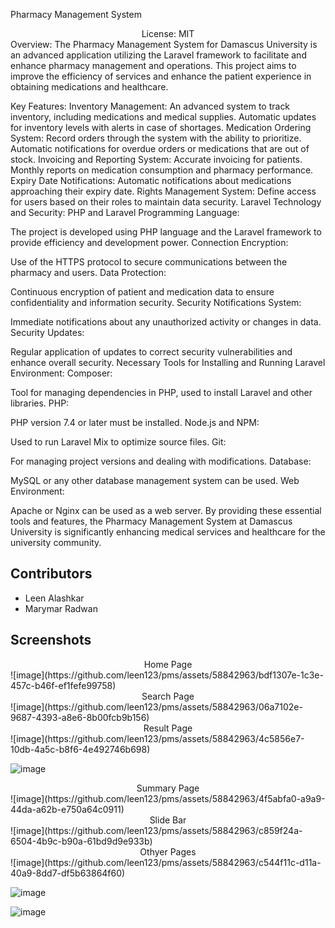Pharmacy Management System
<div align="center">
License: MIT

</div>
Overview:
The Pharmacy Management System for Damascus University is an advanced application utilizing the Laravel framework to facilitate and enhance pharmacy management and operations. This project aims to improve the efficiency of services and enhance the patient experience in obtaining medications and healthcare.

Key Features:
Inventory Management:
An advanced system to track inventory, including medications and medical supplies.
Automatic updates for inventory levels with alerts in case of shortages.
Medication Ordering System:
Record orders through the system with the ability to prioritize.
Automatic notifications for overdue orders or medications that are out of stock.
Invoicing and Reporting System:
Accurate invoicing for patients.
Monthly reports on medication consumption and pharmacy performance.
Expiry Date Notifications:
Automatic notifications about medications approaching their expiry date.
Rights Management System:
Define access for users based on their roles to maintain data security.
Laravel Technology and Security:
PHP and Laravel Programming Language:

The project is developed using PHP language and the Laravel framework to provide efficiency and development power.
Connection Encryption:

Use of the HTTPS protocol to secure communications between the pharmacy and users.
Data Protection:

Continuous encryption of patient and medication data to ensure confidentiality and information security.
Security Notifications System:

Immediate notifications about any unauthorized activity or changes in data.
Security Updates:

Regular application of updates to correct security vulnerabilities and enhance overall security.
Necessary Tools for Installing and Running Laravel Environment:
Composer:

Tool for managing dependencies in PHP, used to install Laravel and other libraries.
PHP:

PHP version 7.4 or later must be installed.
Node.js and NPM:

Used to run Laravel Mix to optimize source files.
Git:

For managing project versions and dealing with modifications.
Database:

MySQL or any other database management system can be used.
Web Environment:

Apache or Nginx can be used as a web server.
By providing these essential tools and features, the Pharmacy Management System at Damascus University is significantly enhancing medical services and healthcare for the university community.

## Contributors

- Leen Alashkar
- Marymar Radwan

## Screenshots

<div align="center">
Home Page

</div>
![image](https://github.com/leen123/pms/assets/58842963/bdf1307e-1c3e-457c-b46f-ef1fefe99758)

<div align="center">
Search Page

</div>
![image](https://github.com/leen123/pms/assets/58842963/06a7102e-9687-4393-a8e6-8b00fcb9b156)

<div align="center">
Result Page

</div>
![image](https://github.com/leen123/pms/assets/58842963/4c5856e7-10db-4a5c-b8f6-4e492746b698)

![image](https://github.com/leen123/pms/assets/58842963/8fa81587-91d2-4426-b35f-194ab6e26ab0)

<div align="center">
Summary Page

</div>
![image](https://github.com/leen123/pms/assets/58842963/4f5abfa0-a9a9-44da-a62b-e750a64c0911)

<div align="center">
Slide Bar

</div>
![image](https://github.com/leen123/pms/assets/58842963/c859f24a-6504-4b9c-b90a-61bd9d9e933b)

<div align="center">
Othyer Pages

</div>
![image](https://github.com/leen123/pms/assets/58842963/c544f11c-d11a-40a9-8dd7-df5b63864f60)

![image](https://github.com/leen123/pms/assets/58842963/a16c5b97-06bd-4bc8-965f-14582f2d142d)

![image](https://github.com/leen123/pms/assets/58842963/65586a1c-b032-43c8-ab63-983f4e89f3e7)







